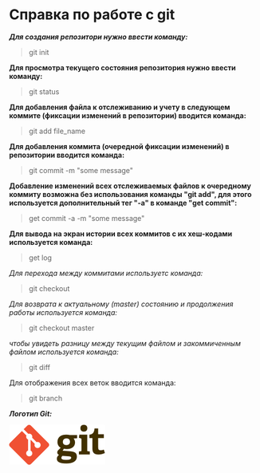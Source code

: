 # Справка по работе с git
***Для создания репозитори нужно ввести команду:***
> git init

**Для просмотра текущего состояния репозитория нужно ввести команду:**
> git status

**Для добавления файла к отслеживанию и учету в следующем коммите (фиксации изменений в репозитории) вводится команда:**
> git add file_name

**Для добавления коммита (очередной фиксации изменений) в репозитории вводится команда:**
> git commit -m "some message"

**Добавление изменений всех отслеживаемых файлов к очередному коммиту возможна без использования команды "git add", для этого используется дополнительный тег "-a" в команде "get commit":**
> get commit -a -m "some message"

**Для вывода на экран истории всех коммитов с их хеш-кодами используется команда:**
> get log

*Для перехода между коммитами используетс команда:*
> git checkout

*Для возврата к актуальному (master) состоянию и продолжения работы используется команда:*
> git checkout master

*чтобы увидеть разницу между текущим файлом и закоммиченным файлом используется команда:*
> git diff

Для отображения всех веток вводится команда:
> git branch

***Логотип Git:***

![Логотип Git](Git-logo.png)